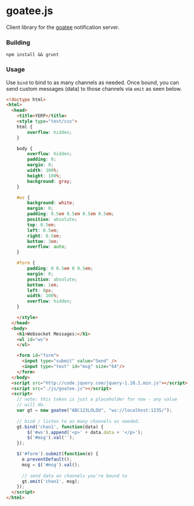 goatee.js
=========

Client library for the [goatee](https://github.com/johnernaut/goatee) notification server.

### Building

`npm install && grunt`

### Usage

Use `bind` to bind to as many channels as needed.  Once bound, you can send custom messages (data) to those channels via `emit` as seen below.

```html
<!doctype html>
<html>
  <head>
    <title>YERP</title>
    <style type="text/css">
    html {
        overflow: hidden;
    }

    body {
        overflow: hidden;
        padding: 0;
        margin: 0;
        width: 100%;
        height: 100%;
        background: gray;
    }

    #ws {
        background: white;
        margin: 0;
        padding: 0.5em 0.5em 0.5em 0.5em;
        position: absolute;
        top: 0.5em;
        left: 0.5em;
        right: 0.5em;
        bottom: 3em;
        overflow: auto;
    }

    #form {
        padding: 0 0.5em 0 0.5em;
        margin: 0;
        position: absolute;
        bottom: 1em;
        left: 0px;
        width: 100%;
        overflow: hidden;
    }

    </style>
  </head>
  <body>
    <h1>Websocket Messages:</h1>
    <ul id="ws">
    </ul>

    <form id="form">
      <input type="submit" value="Send" />
      <input type="text" id="msg" size="64"/>
    </form>
  </body>
  <script src="http://code.jquery.com/jquery-1.10.1.min.js"></script>
  <script src="./js/goatee.js"></script>
  <script>
    // note: this token is just a placeholder for now - any value
    // will do.
    var gt = new goatee("ABC123LOLDU", "ws://localhost:1235/");
    
    // bind / listen to as many channels as needed.
    gt.bind('chan1', function(data) {
        $('#ws').append('<p>' + data.data + '</p>');
        $('#msg').val('');
    });

    $('#form').submit(function(e) {
      e.preventDefault();
      msg = $('#msg').val();
      
      // send data on channels you're bound to
      gt.emit('chan1', msg);
    });
  </script>
</html>
```
